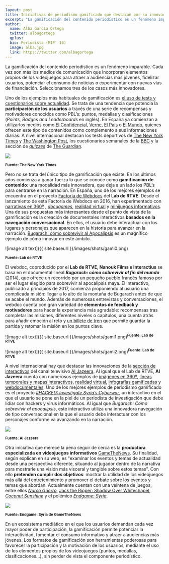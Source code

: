 ```yaml
---
layout: post
title: Iniciativas de periodismo gamificado que destacan por su innovación
excerpt: "La gamificación del contenido periodístico es un fenómeno imparable. Cada vez son más los medios de comunicación que incorporan elementos propios de los videojuegos para atraer a audiencias más jóvenes, fidelizar usuarios, potenciar el consumo de noticias o experimentar con nuevas vías de financiación. Seleccionamos tres de los casos más innovadores."
author:
  name: Alba García Ortega
  twitter: albagortega
  gplus:  
  bio: Periodista (MIP' 16)
  image: alba.jpg
  link: https://twitter.com/albagortega
---
```

La gamificación del contenido periodístico es un fenómeno imparable. Cada vez son más los medios de comunicación que incorporan elementos propios de los videojuegos para atraer a audiencias más jóvenes, fidelizar usuarios, potenciar el consumo de noticias o experimentar con nuevas vías de financiación. Seleccionamos tres de los casos más innovadores.

Uno de los ejemplos más habituales de gamificación es [el uso de tests y cuestionarios sobre actualidad](http://mip.umh.es/blog/2016/05/14/periodismo-quiz-jugar-pregunta/). Se trata de una tendencia que potencia la **participación de los usuarios** a través de una serie de recompensas y motivadores conocidos como PBL’s: puntos, medallas y clasificaciones (*Points, Badges and Leaderboards* en inglés). En España ya comienzan a utilizarlos medios como [El Confidencial](http://www.elconfidencial.com/elecciones-municipales-y-autonomicas/2015-05-06/test-diferencias-programa-podemos-ciudadanos_788710/), [Verne](http://verne.elpais.com/verne/2015/01/12/articulo/1421064968_522049.html), [El País](http://politica.elpais.com/politica/2017/03/01/actualidad/1488371719_455067.html) o [El Mundo](http://www.elmundo.es/television/2016/01/28/56aa2aae46163f5b428b456c.html), quienes ofrecen este tipo de contenidos como complemento a sus informaciones diarias. A nivel internacional destacan los tests deportivos de [The New York Times](https://www.nytimes.com/interactive/2016/08/09/sports/olympics/olympic-bodies-can-you-guess-their-sport.html) y [The Washington Post](https://www.washingtonpost.com/graphics/sports/olympics/olympic-body-types/), los cuestionarios semanales de la [BBC](http://www.bbc.com/news/magazine-39366589) y la sección de *[quizzes](https://www.theguardian.com/tone/quizzes)* de [The Guardian](https://www.theguardian.com/tone/quizzes). 

![](https://media.giphy.com/media/3oKIP92AaKQjb8Om5y/giphy.gif)

<sup>**Fuente: The New York Times**

Pero no se trata del único tipo de gamificación que existe. En los últimos años comienza a ganar fuerza lo que se conoce como **gamificación de contenido**: una modalidad más innovadora, que deja a un lado los PBL’s para centrarse en la narración. En España, uno de los mejores ejemplos se encuentra en el proyecto [Factoría de Webdocs](http://lab.rtve.es/las-claves/que-es-factoria-webdocs-2016-12-13/) del **Lab de RTVE**. Desde el lanzamiento de esta Factoría de Webdocs en 2016, han experimentado con [narrativas en 360º](http://lab.rtve.es/escena-360-la-cocina/?load=1) , *[docugames](http://lab.rtve.es/montelab/)*, [realidad virtual](http://lab.rtve.es/cervantes/?load=1) y [minijuegos informativos](http://lab.rtve.es/webdocs/parkinson-que-tiemble-el-camino/). Una de sus propuestas más interesantes desde el punto de vista de la gamificación es la creación de documentales interactivos **basados en la navegación conversacional**. En ellos, el usuario debe interactuar con los lugares y personajes que aparecen en la historia para avanzar en la narración. [Bugarach: cómo sobrevivir al Apocalipsis](http://lab.rtve.es/webdocs/bugarach/tickets/zona-3-el-lago-y-los-bosques-colindantes.pdf)  es un magnífico ejemplo de cómo innovar en este ámbito. 

![image alt text]({{ site.baseurl }}/images/shots/gami0.png)

<sup>**Fuente: Lab de RTVE**</sup>

El webdoc, coproducido por el **Lab de RTVE, Nanouk Films e Interactius** se basa en el documental lineal **_Bugarach: cómo sobrevivir al fin del mundo_** (2014), que ofrece un recorrido por un pequeño pueblo francés famoso por ser el lugar elegido para sobrevivir al apocalipsis maya. El interactivo, publicado a principios de 2017, comienza proponiendo al usuario una complicada misión: llegar a lo alto de la montaña de Bugarach antes de que se acabe el mundo. Además de numerosas entrevistas y conversaciones, el webdoc cuenta con gran variedad de **elementos de feedback y motivadores** para hacer la experiencia más agradable: recompensas tras completar las misiones, diferentes niveles o capítulos, una cuenta atrás para añadir emoción al reto y [un billete de tren](http://lab.rtve.es/webdocs/bugarach/tickets/zona-3-el-lago-y-los-bosques-colindantes.pdf) que permite guardar la partida y retomar la misión en los puntos clave. 

![image alt text]({{ site.baseurl }}/images/shots/gami1.png)<sup>**Fuente: Lab de RTVE**

![image alt text]({{ site.baseurl }}/images/shots/gami2.png)<sup>**Fuente: Lab de RTVE**

A nivel internacional hay que destacar las innovaciones de la [sección de interactivos](http://www.aljazeera.com/indepth/interactive/documentaries/) del canal televisivo [Al Jazeera](http://www.aljazeera.com). Al igual que el Lab de RTVE, **Al Jazeera** cuenta con numerosos ejemplos de [imágenes en 360º](http://interactive.aljazeera.com/aje/2016/al-aqsa-mosque-jerusalem-360-degrees-tour-4k-video/index.html), [líneas temporales y mapas interactivos](http://www.sarajevopodopsadom.com/), [realidad virtual](http://interactive.aljazeera.com/aje/2017/cambodia-temples/index.html), [infografías gamificadas](http://interactive.aljazeera.com/aje/2017/bolivia-mothers/index.html) y [webdocumentales](http://lifeonhold.aljazeera.com/#/en/loading). Uno de los mejores ejemplos de periodismo gamificado es el proyecto *[#HACKED: Investigate Syria’s Cyberwar](https://syhacked.com/)*, un interactivo en el que el usuario se pone en la piel de un periodista de investigación que debe lidiar con hackers y virus informáticos. Al igual que *Bugarach: Cómo sobrevivir al apocalipsis*, este interactivo utiliza una innovadora navegación de tipo conversacional en la que el usuario debe interactuar con los personajes conforme va avanzando en la narración. 

![](https://media.giphy.com/media/l4FGoiLNfCRVOusKs/giphy.gif)

<sup>**Fuente: Al Jazeera**

Otra iniciativa que merece la pena seguir de cerca es la **productora especializada en videojuegos informativos** [GameTheNews](http://gamethenews.net/index.php/coconut_sunshine/). Su finalidad, según explican en su web, es "examinar los eventos y temas de actualidad desde una perspectiva diferente, situando al jugador dentro de la narrativa para mostrarle una visión más visceral y tangible sobre estos temas". Con ello **pretenden cumplir dos objetivos**: mostrar la utilidad de los videojuegos más allá del entretenimiento y promover el debate sobre los eventos y temas que abordan. Actualmente cuentan con una veintena de juegos, entre ellos *[Narco Guerra](http://gamethenews.net/index.php/narcoguerra/)*, [Jack the Ripper: Shadow Over Whitechapel](http://gamethenews.net/index.php/jack-the-ripper-shadow-over-whitechapel/),  *[Coconut Sunshine](http://gamethenews.net/index.php/coconut_sunshine/)* y el polémico *[Endgame: Syria](https://www.theguardian.com/technology/appsblog/2013/jan/08/endgame-syria-apple-rejection)*.  

![](https://media.giphy.com/media/3oKIPDnKOcNL0f39MA/giphy.gif)

<sup>**Fuente: Endgame: Syria de GameTheNews**

En un ecosistema mediático en el que los usuarios demandan cada vez mayor poder de participación, la gamificación permite potenciar la interactividad, fomentar el consumo informativo y atraer a audiencias más jóvenes. Los formatos de gamificación son herramientas poderosas para favorecer la participación y la motivación de los usuarios, mediante el uso de los elementos propios de los videojuegos (puntos, medallas, clasificaciones…), sin perder de vista el componente periodístico. 